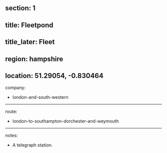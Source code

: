 ﻿section: 1
----
title: Fleetpond
----
title_later: Fleet
----
region: hampshire
----
location: 51.29054, -0.830464
----
company:
- london-and-south-western
----
route:
- london-to-southampton-dorchester-and-weymouth
----
notes:
- A telegraph station.
